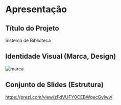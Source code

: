 # Apresentação

## Título do Projeto
Sistema de Biblioteca

## Identidade Visual (Marca, Design)
![marca](https://user-images.githubusercontent.com/101372028/176504919-ca82c5ec-b419-4c5c-9649-eb3bc604fd47.png)

## Conjunto de Slides (Estrutura)
https://prezi.com/view/zFdVUFY0CEBWqecGvlwv/
